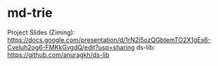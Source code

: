 # md-trie
Project Slides (Ziming): https://docs.google.com/presentation/d/1rN2j5ozQGbtemTO2X1gEs6-Cveluh2og6-FMKkGvgdQ/edit?usp=sharing
ds-lib: https://github.com/anuragkh/ds-lib
